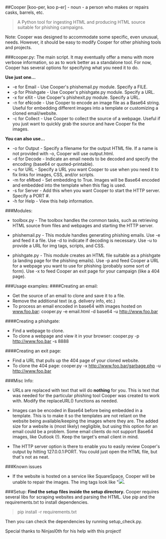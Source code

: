 ##Cooper [koo-per, koo p-er] - noun - a person who makes or repairs casks, barrels, etc.

>A Python tool for ingesting HTML and producing HTML source suitable for phishing campaigns.

Note: Cooper was designed to accommodate some specific, even unusual, needs. However, it should be easy to modify Cooper for other phishing tools and projects.

###cooper.py:
The main script. It may eventually offer a menu with more verbose information, so as to work better as a standalone tool. For now, Cooper has several options for specifying what you need it to do.

**Use just one...**
* -e for Email - Use Cooper's phishemail.py module. Specify a FILE.
* -p for Phishgate - Use Cooper's phishgate.py module. Specify a URL.
* -x for eXit - Use Cooper's phishexit.py module. Specify a URL.
* -n for eNcode - Use Cooper to encode an image file as a Base64 string. Useful for embedding different images into a template or customizing a cloned email/website.
* -c for Collect - Use Cooper to collect the source of a webpage. Useful if you just want to quickly grab the source and have Cooper fix the images.

**You can also use...**
* -o for Output - Specify a filename for the output HTML file. If a name is not provided with -o, Cooper will use output.html.
* -d for Decode - Indicate an email needs to be decoded and specify the encoding (base64 or quoted-printable).
* -u for URL - Specify a URL you want Cooper to use when you need it to fix links for images, CSS, and/or scripts.
* -m for eMbed - Set embedding to True. Images will be Base64 encoded and embedded into the template when this flag is used.
* -s for Server - Add this when you want Cooper to start the HTTP server. Specify a PORT #.
* -h for Help - View this help information.

###Modules:
* toolbox.py - The toolbox handles the common tasks, such as retrieving HTML source from files and webpages and starting the HTTP server.

* phishemail.py - This module handles generating phishing emails. Use -e and feed it a file. Use -d to indicate if decoding is necessary. Use -u to provide a URL for img tags, scripts, and CSS.

* phishgate.py - This module creates an HTML file suitable as a phishgate (a landing page for the phishing emails). Use -p and feed Cooper a URL for a webpage you want to use for phishing (probably some sort of form). Use -x to feed Cooper an exit page for your campaign (like a 404 page).

###Usage examples:
####Creating an email:
* Get the source of an email to clone and save it to a file.
* Remove the additional text (e.g. delivery info, etc.)
* To process an email encoded in base64 with images hosted on www.foo.bar: cooper.py -e email.html -d base64 -u http://www.foo.bar

####Creating a phishgate:
* Find a webpage to clone.
* To clone a webpage and view it in your browser: cooper.py -p http://www.foo.bar -s 8888

####Creating an exit page:
* Find a URL that pulls up the 404 page of your cloned website.
* To clone the 404 page: cooper.py -x http://www.foo.bar/garbage.php -u http://www.foo.bar

###Misc Info:
* URLs are replaced with text that will do **nothing** for you. This is text that was needed for the particular phishing tool Cooper was created to work with. Modify the replaceURL() functions as needed.

* Images can be encoded in Base64 before being embedded in a template. This is to make it so the templates are not reliant on the website being available/keeping the images where they are. The added size for a website is (most likely) negligible, but using this option for an email could be a problem. Some email clients do not support Base64 images, like Outlook (!). Keep the target's email client in mind.

* The HTTP server option is there to enable you to easily review Cooper's output by hitting 127.0.0.1:PORT. You could just open the HTML file, but that's not as neat.

###Known issues
* If the website is hosted on a service like SquareSpace, Cooper will be unable to repair the images. The img tags look like "<img src="//static1.squarespace.com/static/52ebedcae4b0ad4aad060b4a/t/533b687ae4b01d79d0ae12a3/1437187699809/?format=1500w">.

###Setup:
**Find the setup files inside the setup directory.**
Cooper requires several libs for scraping websites and parsing the HTML. Use pip and the requirements.txt to install dependencies.
>pip install -r requirements.txt

Then you can check the dependencies by running setup_check.py.

Special thanks to Ninjasl0th for his help with this project!
